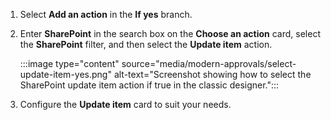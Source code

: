 1. Select **Add an action** in the **If yes** branch.
1. Enter **SharePoint** in the search box on the **Choose an action** card, select the **SharePoint** filter, and then select the **Update item** action.

    :::image type="content" source="media/modern-approvals/select-update-item-yes.png" alt-text="Screenshot showing how to select the SharePoint update item action if true in the classic designer.":::
1. Configure the **Update item** card to suit your needs.
